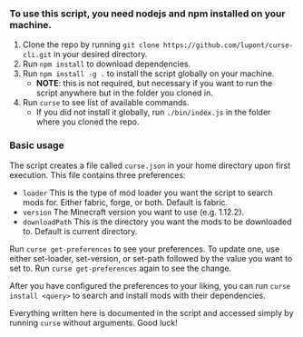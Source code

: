 ### To use this script, you need nodejs and npm installed on your machine.

1. Clone the repo by running `git clone https://github.com/lupont/curse-cli.git` in your desired directory.
2. Run `npm install` to download dependencies.
3. Run `npm install -g .` to install the script globally on your machine. 
    * **NOTE**: this is not required, but necessary if you want to run the script anywhere but in the folder you cloned in. 
4. Run `curse` to see list of available commands.
    * If you did not install it globally, run `./bin/index.js` in the folder where you cloned the repo.

### Basic usage
The script creates a file called `curse.json` in your home directory upon first execution. This file contains three preferences:

* `loader` This is the type of mod loader you want the script to search mods for. Either fabric, forge, or both. Default is fabric.
* `version` The Minecraft version you want to use (e.g. 1.12.2).
* `downloadPath` This is the directory you want the mods to be downloaded to. Default is current directory.

Run `curse get-preferences` to see your preferences. To update one, use either set-loader, set-version, or set-path followed by the value you want to set to. Run `curse get-preferences` again to see the change.

After you have configured the preferences to your liking, you can run `curse install <query>` to search and install mods with their dependencies. 

Everything written here is documented in the script and accessed simply by running `curse` without arguments. Good luck!